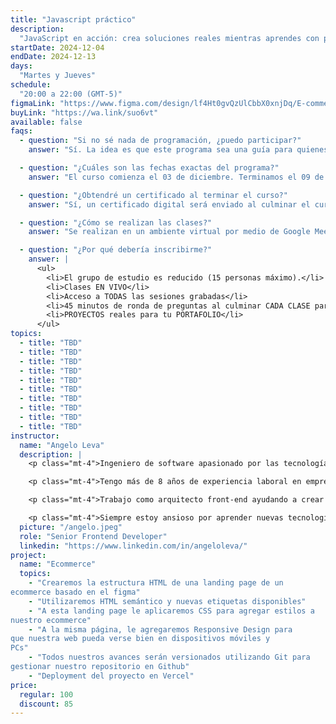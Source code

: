 ```yaml
---
title: "Javascript práctico"
description:
  "JavaScript en acción: crea soluciones reales mientras aprendes con proyectos prácticos"
startDate: 2024-12-04
endDate: 2024-12-13
days:
  "Martes y Jueves"
schedule:
  "20:00 a 22:00 (GMT-5)"
figmaLink: "https://www.figma.com/design/lf4Ht0gvQzUlCbbX0xnjDq/E-commerce-Website-Template-(Freebie)-(Community)?node-id=0-1&node-type=canvas&t=fqlHxOpPqV4cbSdK-0"
buyLink: "https://wa.link/suo6vt"
available: false
faqs:
  - question: "Si no sé nada de programación, ¿puedo participar?"
    answer: "Sí. La idea es que este programa sea una guía para quienes recién empiezan este camino, para acompañarlos y orientarlos en este increíble mundo."

  - question: "¿Cuáles son las fechas exactas del programa?"
    answer: "El curso comienza el 03 de diciembre. Terminamos el 09 de enero."

  - question: "¿Obtendré un certificado al terminar el curso?"
    answer: "Sí, un certificado digital será enviado al culminar el curso"

  - question: "¿Cómo se realizan las clases?"
    answer: "Se realizan en un ambiente virtual por medio de Google Meet. Para tener la mejor experiencia deberías asistir a los eventos en vivo ya que serán interactivos. De todas maneras, las clases serán grabadas y enviadas el día después de cada clase."

  - question: "¿Por qué debería inscribirme?"
    answer: |
      <ul>
        <li>El grupo de estudio es reducido (15 personas máximo).</li>
        <li>Clases EN VIVO</li>
        <li>Acceso a TODAS las sesiones grabadas</li>
        <li>45 minutos de ronda de preguntas al culminar CADA CLASE para que aclares TODAS tus dudas</li>
        <li>PROYECTOS reales para tu PORTAFOLIO</li>
      </ul>
topics:
  - title: "TBD"
  - title: "TBD"
  - title: "TBD"
  - title: "TBD"
  - title: "TBD"
  - title: "TBD"
  - title: "TBD"
  - title: "TBD"
  - title: "TBD"
  - title: "TBD"
instructor:
  name: "Angelo Leva"
  description: |
    <p class="mt-4">Ingeniero de software apasionado por las tecnologías web y el desarrollo de aplicaciones multiplataforma.</p> 

    <p class="mt-4">Tengo más de 8 años de experiencia laboral en empresas de tecnología, startups locales y extranjeras. Creo contenido en redes sociales sobre programación.</p>

    <p class="mt-4">Trabajo como arquitecto front-end ayudando a crear aplicaciones web de alto rendimiento. Disfruto aprendiendo cosas nuevas, desarrollando actividades de equipo y soluciones creativas.</p>

    <p class="mt-4">Siempre estoy ansioso por aprender nuevas tecnologías y con un interés genuino por la mejor experiencia de usuario.</p>
  picture: "/angelo.jpeg"
  role: "Senior Frontend Developer"
  linkedin: "https://www.linkedin.com/in/angeloleva/"
project:
  name: "Ecommerce"
  topics:
    - "Crearemos la estructura HTML de una landing page de un
ecommerce basado en el figma"
    - "Utilizaremos HTML semántico y nuevas etiquetas disponibles"
    - "A esta landing page le aplicaremos CSS para agregar estilos a
nuestro ecommerce"
    - "A la misma página, le agregaremos Responsive Design para
que nuestra web pueda verse bien en dispositivos móviles y
PCs"
    - "Todos nuestros avances serán versionados utilizando Git para
gestionar nuestro repositorio en Github"
    - "Deployment del proyecto en Vercel"
price:
  regular: 100
  discount: 85
---
```

